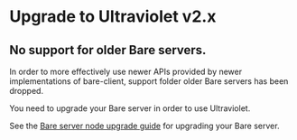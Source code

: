 # Upgrade to Ultraviolet v2.x

## No support for older Bare servers.

In order to more effectively use newer APIs provided by newer implementations of bare-client, support folder older Bare servers has been dropped.

You need to upgrade your Bare server in order to use Ultraviolet.

See the [Bare server node upgrade guide](https://github.com/tomphttp/bare-server-node/blob/master/docs/V2-UPGRADE-GUIDE.md) for upgrading your Bare server.

